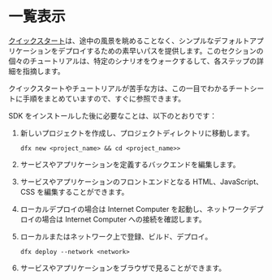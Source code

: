# 一覧表示

[クイックスタート](../../quickstart/hello10mins.md)は、途中の風景を眺めることなく、シンプルなデフォルトアプリケーションをデプロイするための素早いパスを提供します。このセクションの個々のチュートリアルは、特定のシナリオをウォークするして、各ステップの詳細を指摘します。

クイックスタートやチュートリアルが苦手な方は、この一目でわかるチートシートに手順をまとめていますので、すぐに参照できます。

SDK をインストールした後に必要なことは、以下のとおりです：

1.  新しいプロジェクトを作成し、プロジェクトディレクトリに移動します。

        dfx new <project_name> && cd <project_name>>

2.  サービスやアプリケーションを定義するバックエンドを編集します。

3.  サービスやアプリケーションのフロントエンドとなる HTML、JavaScript、CSS を編集することができます。

4.  ローカルデプロイの場合は Internet Computer を起動し、ネットワークデプロイの場合は Internet Computer への接続を確認します。

5.  ローカルまたはネットワーク上で登録、ビルド、デプロイ。

        dfx deploy --network <network>

6.  サービスやアプリケーションをブラウザで見ることができます。

<!--
# At a glance

The [Quick start](../../quickstart/hello10mins.md) provides a fast path to deploying a simple default application without stopping to admire the scenery along the way. Individual tutorials in this section walk through specific scenarios, pointing out details about what you’re doing in each step.

If the quick start and tutorials aren’t quite your style, this at-a-glance cheat sheet summarizes the steps to follow for quick reference.

After you install the SDK, here’s all you need to know:

1.  Create a new project and change to the project directory.

        dfx new <project_name> && cd <project_name>>

2.  Edit the backend that defines your service or application.

3.  Edit the HTML, JavaScript, and CSS that provides the frontend for your service or application.

4.  Start the Internet Computer for local development or check your connection to the Internet Computer for network deployment.

5.  Register, build, and deploy locally or on the network.

        dfx deploy --network <network>

6.  View your service or application in a browser.

-->

